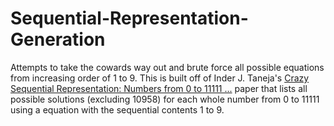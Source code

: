 # Sequential-Representation-Generation

Attempts to take the cowards way out and brute force all possible equations from increasing order of 1 to 9. This is built off of Inder J. Taneja's [Crazy Sequential Representation: Numbers from 0 to 11111 ...](https://arxiv.org/pdf/1302.1479.pdf) paper that lists all possible solutions (excluding 10958) for each whole number from 0 to 11111 using a equation with the sequential contents 1 to 9.
